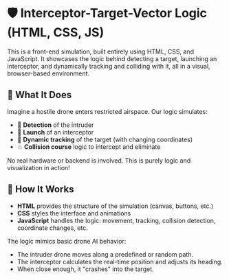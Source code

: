 # 🛡️ Interceptor-Target-Vector Logic (HTML, CSS, JS)

This is a front-end simulation, built entirely using HTML, CSS, and JavaScript. It showcases the logic behind detecting a target, launching an interceptor, and dynamically tracking and colliding with it, all in a visual, browser-based environment.


## 🚀 What It Does

Imagine a hostile drone enters restricted airspace. Our logic simulates:

- 📡 **Detection** of the intruder 
- 🎯 **Launch** of an interceptor 
- 🧭 **Dynamic tracking** of the target (with changing coordinates)
- 💥 **Collision course** logic to intercept and eliminate

No real hardware or backend is involved. This is purely logic and visualization in action!

## 🧠 How It Works

- **HTML** provides the structure of the simulation (canvas, buttons, etc.)
- **CSS** styles the interface and animations
- **JavaScript** handles the logic: movement, tracking, collision detection, coordinate changes, etc.

The logic mimics basic drone AI behavior:
- The intruder drone moves along a predefined or random path.
- The interceptor calculates the real-time position and adjusts its heading.
- When close enough, it "crashes" into the target.
